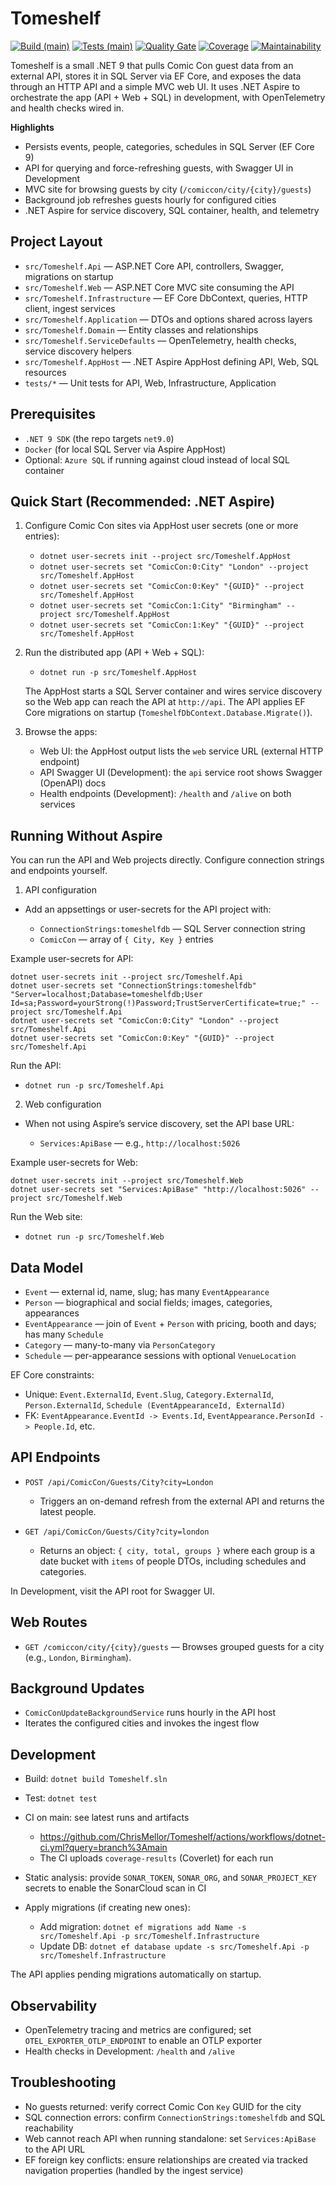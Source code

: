 # Tomeshelf

[![Build (main)](https://github.com/ChrisMellor/Tomeshelf/actions/workflows/dotnet-ci.yml/badge.svg?branch=main)](https://github.com/ChrisMellor/Tomeshelf/actions/workflows/dotnet-ci.yml?query=branch%3Amain)
[![Tests (main)](https://img.shields.io/github/actions/workflow/status/ChrisMellor/Tomeshelf/dotnet-ci.yml?branch=main&label=tests)](https://github.com/ChrisMellor/Tomeshelf/actions/workflows/dotnet-ci.yml?query=branch%3Amain)
[![Quality Gate](https://sonarcloud.io/api/project_badges/measure?project=chrismellor_Tomeshelf&metric=alert_status)](https://sonarcloud.io/summary/new_code?id=chrismellor_Tomeshelf)
[![Coverage](https://sonarcloud.io/api/project_badges/measure?project=chrismellor_Tomeshelf&metric=coverage)](https://sonarcloud.io/summary/new_code?id=chrismellor_Tomeshelf)
[![Maintainability](https://sonarcloud.io/api/project_badges/measure?project=chrismellor_Tomeshelf&metric=sqale_rating)](https://sonarcloud.io/summary/new_code?id=chrismellor_Tomeshelf)

Tomeshelf is a small .NET 9 that pulls Comic Con guest data from an external API, stores it in SQL Server via EF Core, and exposes the data through an HTTP API and a simple MVC web UI. It uses .NET Aspire to orchestrate the app (API + Web + SQL) in development, with OpenTelemetry and health checks wired in.

**Highlights**

- Persists events, people, categories, schedules in SQL Server (EF Core 9)
- API for querying and force-refreshing guests, with Swagger UI in Development
- MVC site for browsing guests by city (`/comiccon/city/{city}/guests`)
- Background job refreshes guests hourly for configured cities
- .NET Aspire for service discovery, SQL container, health, and telemetry

## Project Layout

- `src/Tomeshelf.Api` — ASP.NET Core API, controllers, Swagger, migrations on startup
- `src/Tomeshelf.Web` — ASP.NET Core MVC site consuming the API
- `src/Tomeshelf.Infrastructure` — EF Core DbContext, queries, HTTP client, ingest services
- `src/Tomeshelf.Application` — DTOs and options shared across layers
- `src/Tomeshelf.Domain` — Entity classes and relationships
- `src/Tomeshelf.ServiceDefaults` — OpenTelemetry, health checks, service discovery helpers
- `src/Tomeshelf.AppHost` — .NET Aspire AppHost defining API, Web, SQL resources
- `tests/*` — Unit tests for API, Web, Infrastructure, Application

## Prerequisites

- `.NET 9 SDK` (the repo targets `net9.0`)
- `Docker` (for local SQL Server via Aspire AppHost)
- Optional: `Azure SQL` if running against cloud instead of local SQL container

## Quick Start (Recommended: .NET Aspire)

1) Configure Comic Con sites via AppHost user secrets (one or more entries):

   - `dotnet user-secrets init --project src/Tomeshelf.AppHost`
   - `dotnet user-secrets set "ComicCon:0:City" "London" --project src/Tomeshelf.AppHost`
   - `dotnet user-secrets set "ComicCon:0:Key" "{GUID}" --project src/Tomeshelf.AppHost`
   - `dotnet user-secrets set "ComicCon:1:City" "Birmingham" --project src/Tomeshelf.AppHost`
   - `dotnet user-secrets set "ComicCon:1:Key" "{GUID}" --project src/Tomeshelf.AppHost`

2) Run the distributed app (API + Web + SQL):

   - `dotnet run -p src/Tomeshelf.AppHost`

   The AppHost starts a SQL Server container and wires service discovery so the Web app can reach the API at `http://api`. The API applies EF Core migrations on startup (`TomeshelfDbContext.Database.Migrate()`).

3) Browse the apps:

   - Web UI: the AppHost output lists the `web` service URL (external HTTP endpoint)
   - API Swagger UI (Development): the `api` service root shows Swagger (OpenAPI) docs
   - Health endpoints (Development): `/health` and `/alive` on both services

## Running Without Aspire

You can run the API and Web projects directly. Configure connection strings and endpoints yourself.

1) API configuration

- Add an appsettings or user-secrets for the API project with:

  - `ConnectionStrings:tomeshelfdb` — SQL Server connection string
  - `ComicCon` — array of `{ City, Key }` entries

Example user-secrets for API:

```
dotnet user-secrets init --project src/Tomeshelf.Api
dotnet user-secrets set "ConnectionStrings:tomeshelfdb" "Server=localhost;Database=tomeshelfdb;User Id=sa;Password=yourStrong(!)Password;TrustServerCertificate=true;" --project src/Tomeshelf.Api
dotnet user-secrets set "ComicCon:0:City" "London" --project src/Tomeshelf.Api
dotnet user-secrets set "ComicCon:0:Key" "{GUID}" --project src/Tomeshelf.Api
```

Run the API:

- `dotnet run -p src/Tomeshelf.Api`

2) Web configuration

- When not using Aspire’s service discovery, set the API base URL:

  - `Services:ApiBase` — e.g., `http://localhost:5026`

Example user-secrets for Web:

```
dotnet user-secrets init --project src/Tomeshelf.Web
dotnet user-secrets set "Services:ApiBase" "http://localhost:5026" --project src/Tomeshelf.Web
```

Run the Web site:

- `dotnet run -p src/Tomeshelf.Web`

## Data Model

- `Event` — external id, name, slug; has many `EventAppearance`
- `Person` — biographical and social fields; images, categories, appearances
- `EventAppearance` — join of `Event` + `Person` with pricing, booth and days; has many `Schedule`
- `Category` — many-to-many via `PersonCategory`
- `Schedule` — per-appearance sessions with optional `VenueLocation`

EF Core constraints:

- Unique: `Event.ExternalId`, `Event.Slug`, `Category.ExternalId`, `Person.ExternalId`, `Schedule (EventAppearanceId, ExternalId)`
- FK: `EventAppearance.EventId -> Events.Id`, `EventAppearance.PersonId -> People.Id`, etc.

## API Endpoints

- `POST /api/ComicCon/Guests/City?city=London`
  - Triggers an on-demand refresh from the external API and returns the latest people.

- `GET /api/ComicCon/Guests/City?city=london`
  - Returns an object: `{ city, total, groups }` where each group is a date bucket with `items` of people DTOs, including schedules and categories.

In Development, visit the API root for Swagger UI.

## Web Routes

- `GET /comiccon/city/{city}/guests` — Browses grouped guests for a city (e.g., `London`, `Birmingham`).

## Background Updates

- `ComicConUpdateBackgroundService` runs hourly in the API host
- Iterates the configured cities and invokes the ingest flow

## Development

- Build: `dotnet build Tomeshelf.sln`
- Test: `dotnet test`
- CI on main: see latest runs and artifacts
  - https://github.com/ChrisMellor/Tomeshelf/actions/workflows/dotnet-ci.yml?query=branch%3Amain
  - The CI uploads `coverage-results` (Coverlet) for each run
- Static analysis: provide `SONAR_TOKEN`, `SONAR_ORG`, and `SONAR_PROJECT_KEY` secrets to enable the SonarCloud scan in CI
- Apply migrations (if creating new ones):

  - Add migration: `dotnet ef migrations add Name -s src/Tomeshelf.Api -p src/Tomeshelf.Infrastructure`
  - Update DB: `dotnet ef database update -s src/Tomeshelf.Api -p src/Tomeshelf.Infrastructure`

The API applies pending migrations automatically on startup.

## Observability

- OpenTelemetry tracing and metrics are configured; set `OTEL_EXPORTER_OTLP_ENDPOINT` to enable an OTLP exporter
- Health checks in Development: `/health` and `/alive`

## Troubleshooting

- No guests returned: verify correct Comic Con `Key` GUID for the city
- SQL connection errors: confirm `ConnectionStrings:tomeshelfdb` and SQL reachability
- Web cannot reach API when running standalone: set `Services:ApiBase` to the API URL
- EF foreign key conflicts: ensure relationships are created via tracked navigation properties (handled by the ingest service)

